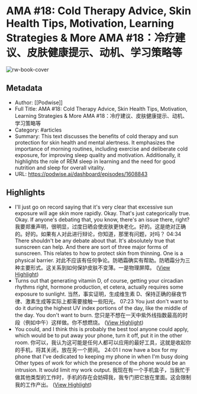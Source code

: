 # AMA #18: Cold Therapy Advice, Skin Health Tips, Motivation, Learning Strategies & More AMA #18：冷疗建议、皮肤健康提示、动机、学习策略等

![rw-book-cover](https://readwise-assets.s3.amazonaws.com/media/uploaded_book_covers/profile_101759/card_bpEYwv9)

## Metadata
- Author: [[Podwise]]
- Full Title: AMA #18: Cold Therapy Advice, Skin Health Tips, Motivation, Learning Strategies & More AMA #18：冷疗建议、皮肤健康提示、动机、学习策略等
- Category: #articles
- Summary: This text discusses the benefits of cold therapy and sun protection for skin health and mental alertness. It emphasizes the importance of morning routines, including exercise and deliberate cold exposure, for improving sleep quality and motivation. Additionally, it highlights the role of REM sleep in learning and the need for good nutrition and sleep for overall vitality.
- URL: https://podwise.ai/dashboard/episodes/1608843

## Highlights
- I'll just go on record saying that it's very clear that excessive sun exposure will age skin more rapidly. Okay. That's just categorically true. Okay. If anyone's debating that, you know, there's an issue there, right? 
  我要郑重声明，很明显，过度日晒会使皮肤更快老化。好的。这是绝对正确的。好的。如果有人对此进行辩论，你知道，那里有问题，对吗？
  04:34
  There shouldn't be any debate about that. It's absolutely true that sunscreen can help. And there are sort of three major forms of sunscreen. This relates to how to protect skin from thinning. One is a physical barrier. 
  对此不应该有任何争论。防晒霜确实有帮助。防晒霜分为三种主要形式。这关系到如何保护皮肤不变薄。一是物理屏障。 ([View Highlight](https://read.readwise.io/read/01j4gvsdbw195f053vw0skfbeq))
- Turns out that generating vitamin D, of course, getting your circadian rhythms right, hormone production, et cetera, actually requires some exposure to sunlight. 
  当然，事实证明，生成维生素 D、保持正确的昼夜节律、激素生成等实际上都需要接触一些阳光。
  07:23
  You just don't want to do it during the highest UV index portions of the day, like the middle of the day. You don't want to burn. 
  您只是不想在一天中紫外线指数最高的时段（例如中午）这样做。你不想燃烧。 ([View Highlight](https://read.readwise.io/read/01j4gvrt55hbeem9anywkt6772))
- You could, and I think this is probably the best tool anyone could apply, which would be to put away your phone, turn it off, put it in the other room. 
  你可以，我认为这可能是任何人都可以应用的最好工具，这就是收起你的手机，将其关闭，放在另一个房间。
  24:01
  I now have a box for my phone that I've dedicated to keeping my phone in when I'm busy doing Other types of work for which the presence of the phone would be an intrusion. It would limit my work output. 
  我现在有一个手机盒子，当我忙于做其他类型的工作时，手机的存在会妨碍我，我专门把它放在里面。这会限制我的工作产出。 ([View Highlight](https://read.readwise.io/read/01j4gw2hw3r59xef5esnzj0rjw))

